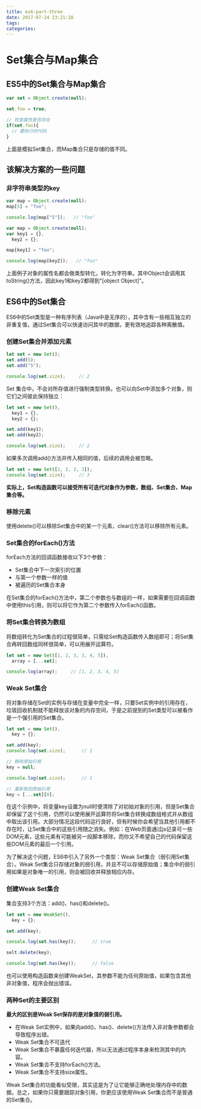 ```yaml
---
title: es6-part-three
date: 2017-07-24 23:21:18
tags:
categories:
---
```


# Set集合与Map集合

## ES5中的Set集合与Map集合

```javascript
var set = Object.create(null);

set.foo = true;

// 检查属性是否存在
if(set.foo){
  // 要执行的代码
}
```

上面是模拟Set集合，而Map集合只是存储的值不同。

## 该解决方案的一些问题

### 非字符串类型的key

```javascript
var map = Object.create(null);
map[5] = "foo";

console.log(map["5"]);   // "foo"
```

```javascript
var map = Object.create(null);
var key1 = {},
  key2 = {};

map[key1] = "foo";

console.log(map[key2]);   // "foo"
```

上面例子对象的属性名都会做类型转化，转化为字符串。其中Object会调用其toString()方法，因此key1和key2都得到"[object Object]"。

## ES6中的Set集合

ES6中的Set类型是一种有序列表（Java中是无序的），其中含有一些相互独立的非重复值，通过Set集合可以快速访问其中的数据，更有效地追踪各种离散值。

### 创建Set集合并添加元素

```javascript
let set = new Set();
set.add(5);
set.add("5");

console.log(set.size);     // 2 
```

Set 集合中，不会对所存值进行强制类型转换。也可以向Set中添加多个对象，则它们之间彼此保持独立：

```javascript
let set = new Set(),
  key1 = {},
  key2 = {};

set.add(key1);
set.add(key2);

console.log(set.size);     // 2
```

如果多次调用add()方法并传入相同的值，后续的调用会被忽略。

```javascript
let set = new Set([1, 2, 2, 3]);
console.log(set.size);     // 3
```

**实际上，Set构造函数可以接受所有可迭代对象作为参数，数组、Set集合、Map集合等。**

### 移除元素

使用delete()可以移除Set集合中的某一个元素，clear()方法可以移除所有元素。

### Set集合的forEach()方法

forEach方法的回调函数接收以下3个参数：

* Set集合中下一次索引的位置
* 与第一个参数一样的值
* 被遍历的Set集合本身

在Set集合的forEach()方法中，第二个参数也与数组的一样，如果需要在回调函数中使用this引用，则可以将它作为第二个参数传入forEach()函数。

### 将Set集合转换为数组

将数组转化为Set集合的过程很简单，只需给Set构造函数传入数组即可；将Set集合再转回数组同样很简单，可以用展开运算符。

```javascript
let set = new Set([1, 2, 3, 3, 4, 5]),
  array = [...set];

console.log(array);     // [1, 2, 3, 4, 5]
```

### Weak Set集合

将对象存储在Set的实例与存储在变量中完全一样，只要Set实例中的引用存在，垃圾回收机制就不能释放该对象的内存空间，于是之前提到的Set类型可以被看作是一个强引用的Set集合。

```javascript
let set = new Set(),
  key = {};

set.add(key);
console.log(set.size);      // 1

// 移除原始引用
key = null;

console.log(set.size);      // 1

// 重新取回原始引用
key = [...set][0];
```
在这个示例中，将变量key设置为null时便清除了对初始对象的引用，但是Set集合却保留了这个引用，仍然可以使用展开运算符将Set集合转换成数组格式并从数组中取出该引用。大部分情况这段代码运行良好，但有时候你会希望当其他引用都不存在时，让Set集合中的这些引用随之消失。例如：在Web页面通过js记录可一些DOM元素，这些元素有可能被另一段脚本移除，而你又不希望自己的代码保留这些DOM元素的最后一个引用。

为了解决这个问题，ES6中引入了另外一个类型：Weak Set集合（弱引用Set集合）。Weak Set集合只存储对象的弱引用，并且不可以存储原始值；集合中的弱引用如果是对象唯一的引用，则会被回收并释放相应内存。

### 创建Weak Set集合

集合支持3个方法：add()、has()和delete()。

```javascript
let set = new WeakSet(),
  key = {};

set.add(key);

console.log(set.has(key));      // true

selt.delete(key);

console.log(set.has(key));      // false

```

也可以使用构造函数来创建WeakSet，其参数不能为任何原始值，如果包含其他非对象值，程序会抛出错误。

### 两种Set的主要区别

**最大的区别是Weak Set保存的是对象值的弱引用。**

* 在Weak Set实例中，如果向add()、has()、delete()方法传入非对象参数都会导致程序出错。
* Weak Set集合不可迭代
* Weak Set集合不暴露任何迭代器，所以无法通过程序本身来检测其中的内容。
* Weak Set集合不支持forEach()方法。
* Weak Set集合不支持size属性。

Weak Set集合的功能看似受限，其实这是为了让它能够正确地处理内存中的数据。总之，如果你只需要跟踪对象引用，你更应该使用Weak Set集合而不是普通的Set集合。


